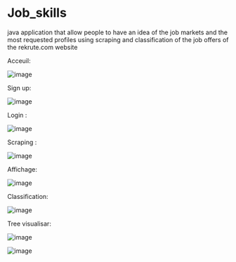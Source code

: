 # Job_skills
java application that allow people to have an idea of the job markets and the most requested profiles using scraping and classification of the job offers of the rekrute.com website

Acceuil:

![image](https://user-images.githubusercontent.com/81532922/167200776-7f1f8fa1-92a6-4f3d-8b2e-96e89d9db411.png)

Sign up:

![image](https://user-images.githubusercontent.com/81532922/167200865-27c81870-d13b-4ab0-8d13-865787a99749.png)

Login :

![image](https://user-images.githubusercontent.com/81532922/167200927-54698480-81aa-497a-b789-8e2fc3c77fd3.png)

Scraping : 

![image](https://user-images.githubusercontent.com/81532922/167202026-d3eb82ca-6213-4005-8c90-09c2765a76a6.png)

Affichage:

![image](https://user-images.githubusercontent.com/81532922/167202110-c6435241-4804-4eeb-990b-c4ac8166ab68.png)

Classification:

![image](https://user-images.githubusercontent.com/81532922/167206759-38052223-9973-47d0-935a-e5b867a4b116.png)

Tree visualisar:

![image](https://user-images.githubusercontent.com/81532922/167206337-359895c0-1c12-4619-bbfe-c9b45f151964.png)


![image](https://user-images.githubusercontent.com/81532922/167206542-d90df50f-b27e-47b6-8c5d-bf1b5a416692.png)
